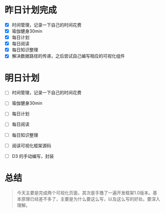# 昨日计划完成
- [x] 时间管理，记录一下自己的时间花费
- [x] 瑜伽健身30min
- [x] 每日计划
- [x] 每日阅读
- [x] 每日知识整理
- [x] 解决数据路径的传递，之后尝试自己编写相应的可视化组件

# 明日计划
- [ ] 时间管理，记录一下自己的时间花费
- [ ] 瑜伽健身30min
- [ ] 每日计划
- [ ] 每日阅读
- [ ] 每日知识整理
- [ ] 阅读可视化框架源码
- [ ] D3 的手动编写，封装



# 总结
> 今天主要是完成两个可视化页面，其次是手撸了一遍开发框架1.0版本。基本原理已经差不多了，主要是为什么要这么写，以及这么写的好处。要深入理解。



